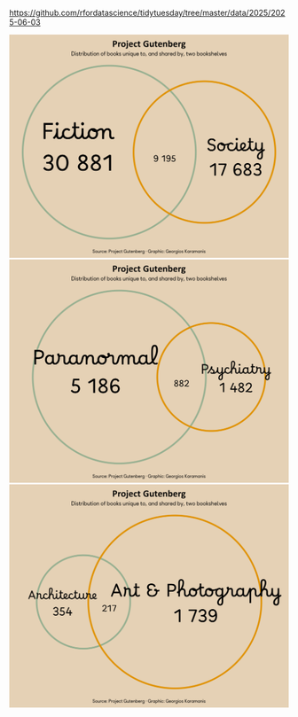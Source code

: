 https://github.com/rfordatascience/tidytuesday/tree/master/data/2025/2025-06-03

![](plots/gutenberg_1.png)
![](plots/gutenberg_2.png)
![](plots/gutenberg_3.png)